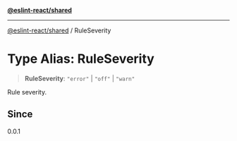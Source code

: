[**@eslint-react/shared**](../README.md)

***

[@eslint-react/shared](../README.md) / RuleSeverity

# Type Alias: RuleSeverity

> **RuleSeverity**: `"error"` \| `"off"` \| `"warn"`

Rule severity.

## Since

0.0.1
